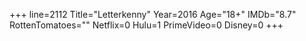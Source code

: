 +++
line=2112
Title="Letterkenny"
Year=2016
Age="18+"
IMDb="8.7"
RottenTomatoes=""
Netflix=0
Hulu=1
PrimeVideo=0
Disney=0
+++

